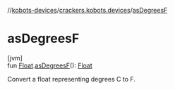 //[kobots-devices](../../index.md)/[crackers.kobots.devices](index.md)/[asDegreesF](as-degrees-f.md)

# asDegreesF

[jvm]\
fun [Float](https://kotlinlang.org/api/latest/jvm/stdlib/kotlin/-float/index.html).[asDegreesF](as-degrees-f.md)(): [Float](https://kotlinlang.org/api/latest/jvm/stdlib/kotlin/-float/index.html)

Convert a float representing degrees C to F.
